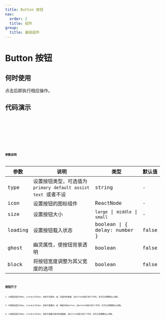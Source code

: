 ```yaml
---
title: Button 按钮
nav:
  order: 2
  title: 组件
group:
  title: 基础组件
---
```


# Button 按钮

## 何时使用

点击后即执行相应操作。

## 代码演示

<code src='./demos/primary.tsx' title='主要按钮' desc='突出显示页面上最强烈的动作，应该只在每个屏幕上出现一次(不包括应用程序头或模态对话框)。并不是每个屏幕都需要主按钮。' />

<code src='./demos/default.tsx' title='次要按钮' desc='用于与主按钮配对，以明确有两个选项；或者用于多个无主次之分的操作时。' />

<code src='./demos/assist.tsx' title='辅助按钮' desc='当页面有许多高频率使用的操作时，将其用作默认按钮。' />

<code src='./demos/text.tsx' title='文本按钮' desc='适用于列表内添加多个内容时。' />

<code src='./demos/other.tsx' title='扩展按钮' />

## 参数说明
| 参数 | 说明 | 类型 | 默认值 |
| --- | --- | --- | --- |
| type | 设置按钮类型，可选值为 `primary` `default` `assist` `text` 或者不设 | string | - |
| icon | 设置按钮的图标组件 | ReactNode | - |
| size | 设置按钮大小 | `large` \| `middle` \| `small` | - |
| loading | 设置按钮载入状态 | boolean \| { delay: number } | false |
| ghost | 幽灵属性，使按钮背景透明 | boolean | false |
| block | 将按钮宽度调整为其父宽度的选项 | boolean | false |

## 按钮尺寸

1、大按钮高度为40px，icon大小为16px，常用于页面内。如：页面内的新建。当button内容只有2个字时，文字之间需要加上间隔。

2、中按钮高度为36px，icon大小为14px，常用于容器内。如：弹窗内的button。当button内容只有2个字时，文字之间需要加上间隔。

3、小按钮高度为30px，icon大小为14px，常用于容器内部中的容器里。当button内容只有2个字时，文字之间需要加上间隔。
